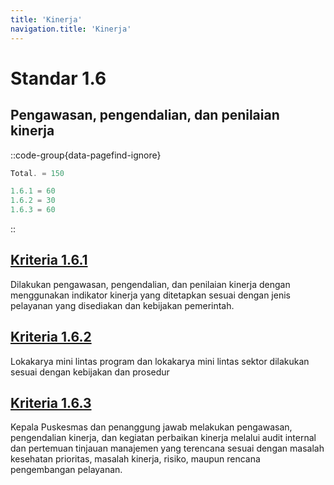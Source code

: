 ```yaml
---
title: 'Kinerja'
navigation.title: 'Kinerja'
---
```


# Standar 1.6 
## Pengawasan, pengendalian, dan penilaian kinerja 
::code-group{data-pagefind-ignore}
```js [Nilai]
Total. = 150
```
```js [Kriteria]
1.6.1 = 60
1.6.2 = 30
1.6.3 = 60
```
::
## [Kriteria 1.6.1](/docs/akred/pkm/1/6/1) 
Dilakukan pengawasan, pengendalian, dan penilaian kinerja dengan menggunakan indikator kinerja yang ditetapkan sesuai dengan jenis pelayanan yang disediakan dan kebijakan pemerintah. 
## [Kriteria 1.6.2 ](/docs/akred/pkm/1/6/2)
Lokakarya mini lintas program dan lokakarya mini lintas sektor dilakukan sesuai dengan kebijakan dan prosedur 
## [Kriteria 1.6.3 ](/docs/akred/pkm/1/6/3)
Kepala Puskesmas dan penanggung jawab melakukan pengawasan, pengendalian kinerja, dan kegiatan perbaikan kinerja melalui audit internal dan pertemuan tinjauan manajemen yang terencana sesuai dengan masalah kesehatan prioritas, masalah kinerja, risiko, maupun rencana pengembangan pelayanan. 
